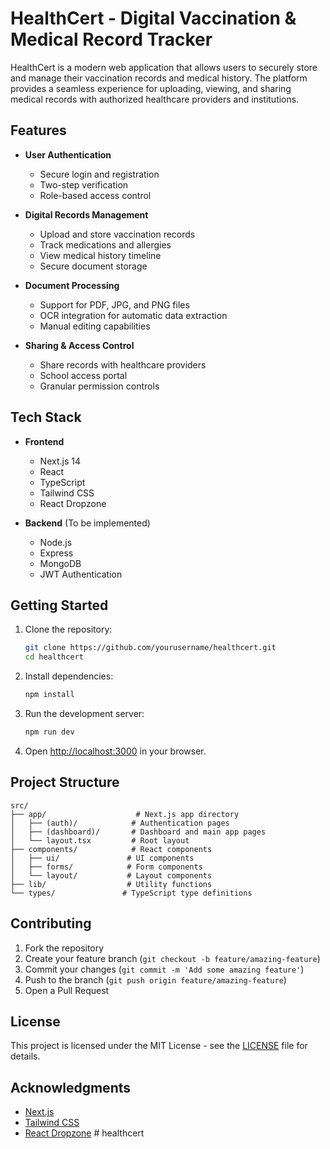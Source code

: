 # HealthCert - Digital Vaccination & Medical Record Tracker

HealthCert is a modern web application that allows users to securely store and manage their vaccination records and medical history. The platform provides a seamless experience for uploading, viewing, and sharing medical records with authorized healthcare providers and institutions.

## Features

- **User Authentication**
  - Secure login and registration
  - Two-step verification
  - Role-based access control

- **Digital Records Management**
  - Upload and store vaccination records
  - Track medications and allergies
  - View medical history timeline
  - Secure document storage

- **Document Processing**
  - Support for PDF, JPG, and PNG files
  - OCR integration for automatic data extraction
  - Manual editing capabilities

- **Sharing & Access Control**
  - Share records with healthcare providers
  - School access portal
  - Granular permission controls

## Tech Stack

- **Frontend**
  - Next.js 14
  - React
  - TypeScript
  - Tailwind CSS
  - React Dropzone

- **Backend** (To be implemented)
  - Node.js
  - Express
  - MongoDB
  - JWT Authentication

## Getting Started

1. Clone the repository:
   ```bash
   git clone https://github.com/yourusername/healthcert.git
   cd healthcert
   ```

2. Install dependencies:
   ```bash
   npm install
   ```

3. Run the development server:
   ```bash
   npm run dev
   ```

4. Open [http://localhost:3000](http://localhost:3000) in your browser.

## Project Structure

```
src/
├── app/                    # Next.js app directory
│   ├── (auth)/            # Authentication pages
│   ├── (dashboard)/       # Dashboard and main app pages
│   └── layout.tsx         # Root layout
├── components/            # React components
│   ├── ui/               # UI components
│   ├── forms/            # Form components
│   └── layout/           # Layout components
├── lib/                  # Utility functions
└── types/               # TypeScript type definitions
```

## Contributing

1. Fork the repository
2. Create your feature branch (`git checkout -b feature/amazing-feature`)
3. Commit your changes (`git commit -m 'Add some amazing feature'`)
4. Push to the branch (`git push origin feature/amazing-feature`)
5. Open a Pull Request

## License

This project is licensed under the MIT License - see the [LICENSE](LICENSE) file for details.

## Acknowledgments

- [Next.js](https://nextjs.org/)
- [Tailwind CSS](https://tailwindcss.com/)
- [React Dropzone](https://react-dropzone.js.org/) #   h e a l t h c e r t 
 
 
